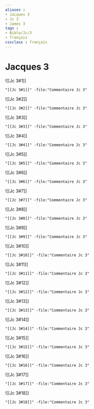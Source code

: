 ```yaml
---
aliases : 
- Jacques 3
- Jc 3
- James 3
tags : 
- Bible/Jc/3
- français
cssclass : français
---
```


# Jacques 3

![[Jc 3#1]]

```query
"[[Jc 3#1]]" -file:"Commentaire Jc 3"
```

![[Jc 3#2]]

```query
"[[Jc 3#2]]" -file:"Commentaire Jc 3"
```

![[Jc 3#3]]

```query
"[[Jc 3#3]]" -file:"Commentaire Jc 3"
```

![[Jc 3#4]]

```query
"[[Jc 3#4]]" -file:"Commentaire Jc 3"
```

![[Jc 3#5]]

```query
"[[Jc 3#5]]" -file:"Commentaire Jc 3"
```

![[Jc 3#6]]

```query
"[[Jc 3#6]]" -file:"Commentaire Jc 3"
```

![[Jc 3#7]]

```query
"[[Jc 3#7]]" -file:"Commentaire Jc 3"
```

![[Jc 3#8]]

```query
"[[Jc 3#8]]" -file:"Commentaire Jc 3"
```

![[Jc 3#9]]

```query
"[[Jc 3#9]]" -file:"Commentaire Jc 3"
```

![[Jc 3#10]]

```query
"[[Jc 3#10]]" -file:"Commentaire Jc 3"
```

![[Jc 3#11]]

```query
"[[Jc 3#11]]" -file:"Commentaire Jc 3"
```

![[Jc 3#12]]

```query
"[[Jc 3#12]]" -file:"Commentaire Jc 3"
```

![[Jc 3#13]]

```query
"[[Jc 3#13]]" -file:"Commentaire Jc 3"
```

![[Jc 3#14]]

```query
"[[Jc 3#14]]" -file:"Commentaire Jc 3"
```

![[Jc 3#15]]

```query
"[[Jc 3#15]]" -file:"Commentaire Jc 3"
```

![[Jc 3#16]]

```query
"[[Jc 3#16]]" -file:"Commentaire Jc 3"
```

![[Jc 3#17]]

```query
"[[Jc 3#17]]" -file:"Commentaire Jc 3"
```

![[Jc 3#18]]

```query
"[[Jc 3#18]]" -file:"Commentaire Jc 3"
```


